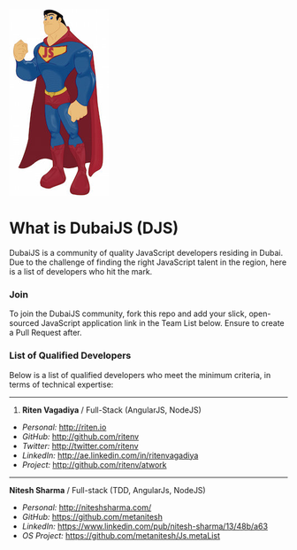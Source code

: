 ![superman-logo](Superman_JS.jpg)

# What is DubaiJS (DJS)

DubaiJS is a community of quality JavaScript developers residing in Dubai. Due to the challenge of finding the right JavaScript talent in the region, here is a list of developers who hit the mark.

### Join

To join the DubaiJS community, fork this repo and add your slick, open-sourced JavaScript application link in the Team List below. Ensure to create a Pull Request after.

### List of Qualified Developers

Below is a list of qualified developers who meet the minimum criteria, in terms of technical expertise:

------------

1. **Riten Vagadiya**
/ Full-Stack (AngularJS, NodeJS)

- *Personal:* http://riten.io
- *GitHub:* http://github.com/ritenv
- *Twitter:* http://twitter.com/ritenv
- *LinkedIn:* http://ae.linkedin.com/in/ritenvagadiya
- *Project:* http://github.com/ritenv/atwork

------------

**Nitesh Sharma**
/ Full-stack (TDD, AngularJs, NodeJS)

- *Personal:* http://niteshsharma.com/
- *GitHub:* https://github.com/metanitesh
- *LinkedIn:* https://www.linkedin.com/pub/nitesh-sharma/13/48b/a63
- *OS Project:* https://github.com/metanitesh/Js.metaList
